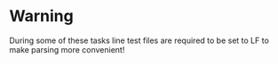 # Warning

During some of these tasks line test files are required to be set to LF to make parsing more convenient!
